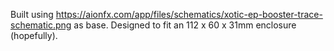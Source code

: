 Built using https://aionfx.com/app/files/schematics/xotic-ep-booster-trace-schematic.png as base.
Designed to fit an 112 x 60 x 31mm enclosure (hopefully).
